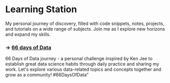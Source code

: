 # Learning Station

My personal journey of discovery, filled with code snippets, notes, projects, and tutorials on a wide range of subjects. Join me as I explore new horizons and expand my skills. 

### &rarr; [66 days of Data](https://github.com/karmasta13/Learning-Station/tree/main/66-days-of-data)

 66 Days of Data journey - a personal challenge inspired by Ken Jee to establish great data science habits through daily practice and sharing my work. Let's explore various data-related topics and concepts together and grow as a community! #66DaysOfData”
